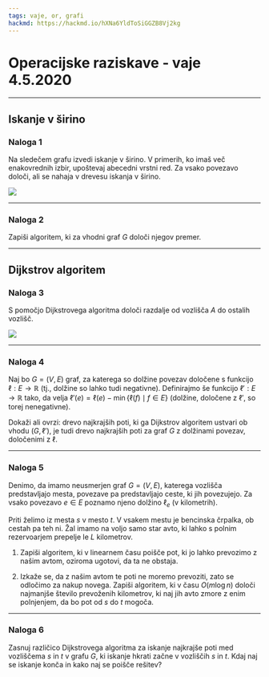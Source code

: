 ```yaml
---
tags: vaje, or, grafi
hackmd: https://hackmd.io/hXNa6YldToSiGGZB8Vj2kg
---
```

# Operacijske raziskave - vaje 4.5.2020

---

## Iskanje v širino

### Naloga 1

Na sledečem grafu izvedi iskanje v širino. V primerih, ko imaš več enakovrednih izbir, upoštevaj abecedni vrstni red. Za vsako povezavo določi, ali se nahaja v drevesu iskanja v širino.

![](https://jaanos.github.io/operacijske-raziskave/zapiski/2020/2020-05-04/graf1.png)

---

### Naloga 2

Zapiši algoritem, ki za vhodni graf <i>$G$</i> določi njegov premer.

---

## Dijkstrov algoritem

### Naloga 3

S pomočjo Dijkstrovega algoritma določi razdalje od vozlišča <i>$A$</i> do ostalih vozlišč.

![](https://jaanos.github.io/operacijske-raziskave/zapiski/2020/2020-05-04/graf2.png)

---

### Naloga 4

Naj bo $G = (V, E)$ graf, za katerega so dolžine povezav določene s funkcijo $\ell : E \to \mathbb{R}$ (tj., dolžine so lahko tudi negativne). Definirajmo še funkcijo $\ell' : E \to \mathbb{R}$ tako, da velja $\ell'(e) = \ell(e) - \min\{\ell(f) \mid f \in E\}$ (dolžine, določene z $\ell'$, so torej nenegativne). 

Dokaži ali ovrzi: drevo najkrajših poti, ki ga Dijkstrov algoritem ustvari ob vhodu $(G, \ell')$, je tudi drevo najkrajših poti za graf <i>$G$</i> z dolžinami povezav, določenimi z $\ell$.

---

### Naloga 5

Denimo, da imamo neusmerjen graf $G = (V, E)$, katerega vozlišča predstavljajo mesta, povezave pa predstavljajo ceste, ki jih povezujejo. Za vsako povezavo $e \in E$ poznamo njeno dolžino $\ell_e$ (v kilometrih).

Priti želimo iz mesta <i>$s$</i> v mesto <i>$t$</i>. V vsakem mestu je bencinska črpalka, ob cestah pa teh ni. Žal imamo na voljo samo star avto, ki lahko s polnim rezervoarjem prepelje le <i>$L$</i> kilometrov.

1. Zapiši algoritem, ki v linearnem času poišče pot, ki jo lahko prevozimo z našim avtom, oziroma ugotovi, da ta ne obstaja.

2. Izkaže se, da z našim avtom te poti ne moremo prevoziti, zato se odločimo za nakup novega. Zapiši algoritem, ki v času $O(m \log n)$ določi najmanjše število prevoženih kilometrov, ki naj jih avto zmore z enim polnjenjem, da bo pot od <i>$s$</i> do <i>$t$</i> mogoča.

---

### Naloga 6

Zasnuj različico Dijkstrovega algoritma za iskanje najkrajše poti med vozliščema <i>$s$</i> in <i>$t$</i> v grafu <i>$G$</i>, ki iskanje hkrati začne v vozliščih <i>$s$</i> in <i>$t$</i>. Kdaj naj se iskanje konča in kako naj se poišče rešitev?